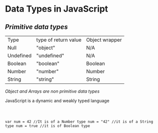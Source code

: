 <h1> Data Types in JavaScript </h1>

<h2><em> Primitive data types </em></h2>
<table>
    <tr>
        <td>Type </td>
        <td>type of return value  </td>
        <td>Object wrapper </td>
    </tr>
    <tr>
        <td>Null</td>
        <td>"object"</td>
        <td>N/A</td>
    </tr>
    <tr>
        <td>Undefined</td>
        <td>"undefined"</td>
        <td>N/A</td>
    </tr>
    <tr>
        <td>Boolean</td>
        <td>"boolean"</td>
        <td>Boolean</td>
    </tr>
    <tr>
        <td>Number</td>
        <td>"number"</td>
        <td>Number</td>
    </tr>
    <tr>
        <td>String</td>
        <td>"string"</td>
        <td>String</td>
    </tr>

</table>

<em><i> Object and Arrays are non primitive data types </i> </em>
<p> JavaScript is a dynamic and weakly typed language </p>

<code>

var num = 42 //It is of a Number type
num = "42" //it is of a String type
num = true //it is of Boolean type

</code>